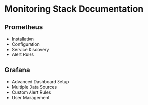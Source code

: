 # Monitoring Stack Documentation

## Prometheus
- Installation
- Configuration
- Service Discovery
- Alert Rules

## Grafana
- Advanced Dashboard Setup
- Multiple Data Sources
- Custom Alert Rules
- User Management